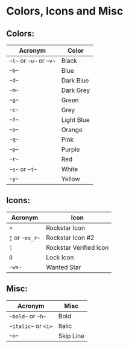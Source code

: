 # Colors, Icons and Misc

## Colors:
Acronym | Color
------- | ------
`~l~` or `~u~` or `~v~` | Black
`~b~` | Blue
`~d~` | Dark Blue
`~m~` | Dark Grey
`~g~` | Green
`~c~` | Grey
`~f~` | Light Blue
`~o~` | Orange
`~q~` | Pink
`~p~` | Purple
`~r~` | Red
`~s~` or `~t~` | White
`~y~` | Yellow


## Icons:
Acronym | Icon
------- | --------
`÷` | Rockstar Icon
`∑` or `~ex_r~` | Rockstar Icon #2
`¦` | Rockstar Verified Icon
`Ω` | Lock Icon
`~ws~` | Wanted Star

## Misc:
Acronym | Misc
------- | --------
`~bold~` or `~h~` | Bold
`~italic~` or `<i>` | Italic
`~n~` | Skip Line